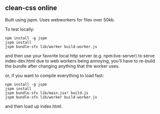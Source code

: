 clean-css online
---------------

Built using jspm.
Uses webworkers for files over 50kb.

To test locally:

````
npm install -g jspm
jspm install
jspm bundle-sfx lib/worker build-worker.js
````
and then use your favorite local http server (e.g. npm:live-server) to serve index-dev.html
due to web workers being annoying, you'll have to re-build the bundle after changing anything that the worker uses.

or, if you want to compile everything to load fast:
````
npm install -g jspm
jspm install
jspm bundle-sfx lib/main.jsx! build.js
jspm bundle-sfx lib/worker build-worker.js
````
and then load up index.html.

